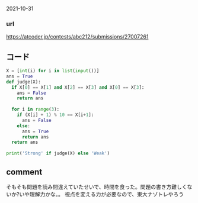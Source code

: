 2021-10-31

### url
https://atcoder.jp/contests/abc212/submissions/27007261

## コード

```python
X = [int(i) for i in list(input())]
ans = True
def judge(X):
  if X[0] == X[1] and X[2] == X[3] and X[0] == X[3]:
    ans = False
    return ans
 
  for i in range(3):
    if (X[i] + 1) % 10 == X[i+1]:
      ans = False
    else:
      ans = True
      return ans
  return ans
 
print('Strong' if judge(X) else 'Weak')
```
  

## comment
そもそも問題を読み間違えていたせいで、時間を食った。問題の書き方難しくないか?いや理解力かな。。
視点を変える力が必要なので、東大ナゾトレやろう
